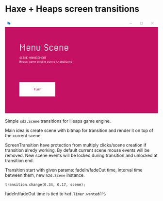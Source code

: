 # Haxe + Heaps screen transitions

<img src="./gifs/example.gif">

Simple `sd2.Scene` transitions for Heaps game engine.

Main idea is create scene with bitmap for transition and render it on top of the current scene.

ScreenTransition have protection from multiply clicks/scene creation if transition alredy working. By default current scene mouse events will be removed. New scene events will be locked during transition and unlocked at transition end. 

Transition start with given params: fadeIn/fadeOut time, interval time between them, new `h2d.Scene` instance.

```
transition.change(0.34, 0.17, scene);
```

fadeIn/fadeOut time is tied to `hxd.Timer.wantedFPS`
